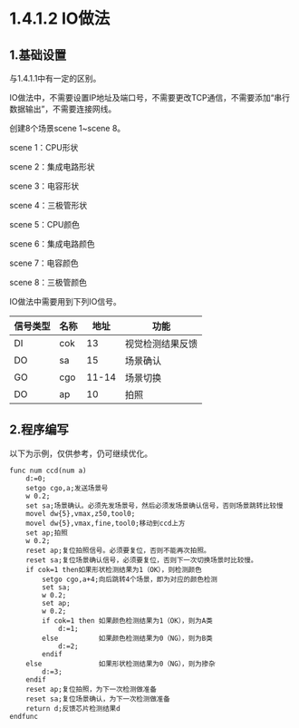 # 1.4.1.2 IO做法

## 1.基础设置

与1.4.1.1中有一定的区别。

IO做法中，不需要设置IP地址及端口号，不需要更改TCP通信，不需要添加“串行数据输出”，不需要连接网线。

创建8个场景scene 1~scene 8。

scene 1：CPU形状

scene 2：集成电路形状

scene 3：电容形状

scene 4：三极管形状

scene 5：CPU颜色

scene 6：集成电路颜色

scene 7：电容颜色

scene 8：三极管颜色

IO做法中需要用到下列IO信号。

| 信号类型 | 名称 | 地址  | 功能             |
| -------- | ---- | ----- | ---------------- |
| DI       | cok  | 13    | 视觉检测结果反馈 |
| DO       | sa   | 15    | 场景确认         |
| GO       | cgo  | 11-14 | 场景切换         |
| DO       | ap   | 10    | 拍照             |

## 2.程序编写

以下为示例，仅供参考，仍可继续优化。

```
func num ccd(num a)
	d:=0;
	setgo cgo,a;发送场景号
	w 0.2;
	set sa;场景确认。必须先发场景号，然后必须发场景确认信号，否则场景跳转比较慢
	movel dw{5},vmax,z50,tool0;	
	movel dw{5},vmax,fine,tool0;移动到ccd上方
	set ap;拍照
	w 0.2;
	reset ap;复位拍照信号。必须要复位，否则不能再次拍照。
	reset sa;复位场景确认信号，必须要复位，否则下一次切换场景时比较慢。
	if cok=1 then如果形状检测结果为1（OK），则检测颜色
		setgo cgo,a+4;向后跳转4个场景，即为对应的颜色检测
		set sa;
		w 0.2;	
		set ap;	
		w 0.2;
		if cok=1 then 如果颜色检测结果为1（OK），则为A类
			d:=1;
		else		  如果颜色检测结果为0（NG），则为B类
			d:=2;
		endif
	else			  如果形状检测结果为0（NG），则为掺杂
		d:=3;
	endif
	reset ap;复位拍照，为下一次检测做准备
	reset sa;复位场景确认，为下一次检测做准备
	return d;反馈芯片检测结果d
endfunc
```

